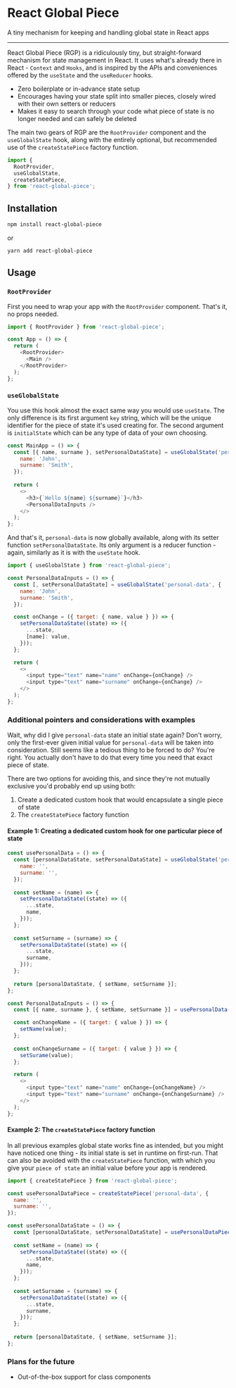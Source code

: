 # React Global Piece
A tiny mechanism for keeping and handling global state in React apps

-----------------

React Global Piece (RGP) is a ridiculously tiny, but straight-forward mechanism for state management in React. It uses what's already there in React - `Context` and `Hooks`, and is inspired by the APIs and conveniences offered by the `useState` and the `useReducer` hooks.

- Zero boilerplate or in-advance state setup
- Encourages having your state split into smaller pieces, closely wired with their own setters or reducers
- Makes it easy to search through your code what piece of state is no longer needed and can safely be deleted

The main two gears of RGP are the `RootProvider` component and the `useGlobalState` hook, along with the entirely optional, but recommended use of the `createStatePiece` factory function.

```javascript
import {
  RootProvider,
  useGlobalState,
  createStatePiece,
} from 'react-global-piece';
```

## Installation
```sh
npm install react-global-piece
```
or
```sh
yarn add react-global-piece
```

## Usage
### `RootProvider`

First you need to wrap your app with the `RootProvider` component. That's it, no props needed.
```javascript
import { RootProvider } from 'react-global-piece';

const App = () => {
  return (
    <RootProvider>
      <Main />
    </RootProvider>
  );
};
```

### `useGlobalState`
You use this hook almost the exact same way you would use `useState`. The only difference is its first argument `key` string, which will be the unique identifier for the piece of state it's used creating for. The second argument is `initialState` which can be any type of data of your own choosing.
```javascript
const MainApp = () => {
  const [{ name, surname }, setPersonalDataState] = useGlobalState('personal-data', {
    name: 'John',
    surname: 'Smith',
  });
  
  return (
    <>
      <h3>{`Hello ${name} ${surname}`}</h3>
      <PersonalDataInputs />
    </>
  );
};
```

And that's it, `personal-data` is now globally available, along with its setter function `setPersonalDataState`. Its only argument is a reducer function - again, similarly as it is with the `useState` hook.
```javascript
import { useGlobalState } from 'react-global-piece';

const PersonalDataInputs = () => {
  const [, setPersonalDataState] = useGlobalState('personal-data', {
    name: 'John',
    surname: 'Smith',
  });

  const onChange = ({ target: { name, value } }) => {
    setPersonalDataState((state) => ({
      ...state,
      [name]: value,
    }));
  };

  return (
    <>
      <input type="text" name="name" onChange={onChange} />
      <input type="text" name="surname" onChange={onChange} />
    </>
  );
};
```

### Additional pointers and considerations with examples
Wait, why did I give `personal-data` state an initial state again? Don't worry, only the first-ever given initial value for `personal-data` will be taken into consideration.
Still seems like a tedious thing to be forced to do? You're right. You actually don't have to do that every time you need that exact piece of state.

There are two options for avoiding this, and since they're not mutually exclusive you'd probably end up using both:

1. Create a dedicated custom hook that would encapsulate a single piece of state
2. The `createStatePiece` factory function

#### Example 1: Creating a dedicated custom hook for one particular piece of state
```javascript
const usePersonalData = () => {
  const [personalDataState, setPersonalDataState] = useGlobalState('personal-data', {
    name: '',
    surname: '',
  });
  
  const setName = (name) => {
    setPersonalDataState((state) => ({
      ...state,
      name,
    }));
  };
  
  const setSurname = (surname) => {
    setPersonalDataState((state) => ({
      ...state,
      surname,
    }));
  };
  
  return [personalDataState, { setName, setSurname }];
};

const PersonalDataInputs = () => {
  const [{ name, surname }, { setName, setSurname }] = usePersonalData();

  const onChangeName = ({ target: { value } }) => {
    setName(value);
  };
  
  const onChangeSurname = ({ target: { value } }) => {
    setSurame(value);
  };

  return (
    <>
      <input type="text" name="name" onChange={onChangeName} />
      <input type="text" name="surname" onChange={onChangeSurname} />
    </>
  );
};
```

#### Example 2: The `createStatePiece` factory function
In all previous examples global state works fine as intended, but you might have noticed one thing - its initial state is set in runtime on first-run. That can also be avoided with the `createStatePiece` function, with which you give your `piece of state` an initial value before your app is rendered.
```javascript
import { createStatePiece } from 'react-global-piece';

const usePersonalDataPiece = createStatePiece('personal-data', {
  name: '',
  surname: '',
});

const usePersonalDataState = () => {
  const [personalDataState, setPersonalDataState] = usePersonalDataPiece();
  
  const setName = (name) => {
    setPersonalDataState((state) => ({
      ...state,
      name,
    }));
  };
  
  const setSurname = (surname) => {
    setPersonalDataState((state) => ({
      ...state,
      surname,
    }));
  };
  
  return [personalDataState, { setName, setSurname }];
};
```

### Plans for the future
- Out-of-the-box support for class components
